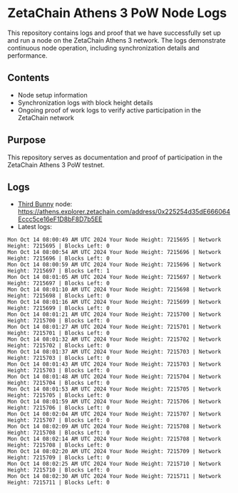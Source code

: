 # ZetaChain Athens 3 PoW Node Logs
This repository contains logs and proof that we have successfully set up and run a node on the ZetaChain Athens 3 network. The logs demonstrate continuous node operation, including synchronization details and performance.

## Contents
- Node setup information
- Synchronization logs with block height details
- Ongoing proof of work logs to verify active participation in the ZetaChain network

## Purpose
This repository serves as documentation and proof of participation in the ZetaChain Athens 3 PoW testnet.

## Logs

- [Third Bunny](https://thirdbunny.xyz/) node: https://athens.explorer.zetachain.com/address/0x225254d35dE666064Eccc5ce16eF1D8bF8D7b5EE
- Latest logs:
```
Mon Oct 14 08:00:49 AM UTC 2024 Your Node Height: 7215695 | Network Height: 7215695 | Blocks Left: 0
Mon Oct 14 08:00:54 AM UTC 2024 Your Node Height: 7215696 | Network Height: 7215696 | Blocks Left: 0
Mon Oct 14 08:00:59 AM UTC 2024 Your Node Height: 7215696 | Network Height: 7215697 | Blocks Left: 1
Mon Oct 14 08:01:05 AM UTC 2024 Your Node Height: 7215697 | Network Height: 7215697 | Blocks Left: 0
Mon Oct 14 08:01:10 AM UTC 2024 Your Node Height: 7215698 | Network Height: 7215698 | Blocks Left: 0
Mon Oct 14 08:01:16 AM UTC 2024 Your Node Height: 7215699 | Network Height: 7215699 | Blocks Left: 0
Mon Oct 14 08:01:21 AM UTC 2024 Your Node Height: 7215700 | Network Height: 7215700 | Blocks Left: 0
Mon Oct 14 08:01:27 AM UTC 2024 Your Node Height: 7215701 | Network Height: 7215701 | Blocks Left: 0
Mon Oct 14 08:01:32 AM UTC 2024 Your Node Height: 7215702 | Network Height: 7215702 | Blocks Left: 0
Mon Oct 14 08:01:37 AM UTC 2024 Your Node Height: 7215703 | Network Height: 7215703 | Blocks Left: 0
Mon Oct 14 08:01:43 AM UTC 2024 Your Node Height: 7215703 | Network Height: 7215703 | Blocks Left: 0
Mon Oct 14 08:01:48 AM UTC 2024 Your Node Height: 7215704 | Network Height: 7215704 | Blocks Left: 0
Mon Oct 14 08:01:53 AM UTC 2024 Your Node Height: 7215705 | Network Height: 7215705 | Blocks Left: 0
Mon Oct 14 08:01:59 AM UTC 2024 Your Node Height: 7215706 | Network Height: 7215706 | Blocks Left: 0
Mon Oct 14 08:02:04 AM UTC 2024 Your Node Height: 7215707 | Network Height: 7215707 | Blocks Left: 0
Mon Oct 14 08:02:09 AM UTC 2024 Your Node Height: 7215708 | Network Height: 7215708 | Blocks Left: 0
Mon Oct 14 08:02:14 AM UTC 2024 Your Node Height: 7215708 | Network Height: 7215708 | Blocks Left: 0
Mon Oct 14 08:02:20 AM UTC 2024 Your Node Height: 7215709 | Network Height: 7215709 | Blocks Left: 0
Mon Oct 14 08:02:25 AM UTC 2024 Your Node Height: 7215710 | Network Height: 7215710 | Blocks Left: 0
Mon Oct 14 08:02:30 AM UTC 2024 Your Node Height: 7215711 | Network Height: 7215711 | Blocks Left: 0
```
